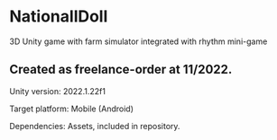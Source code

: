 # NationallDoll
3D Unity game with farm simulator integrated with rhythm mini-game

Created as freelance-order at 11/2022.
---

Unity version: 2022.1.22f1

Target platform: Mobile (Android)

Dependencies: Assets, included in repository.
